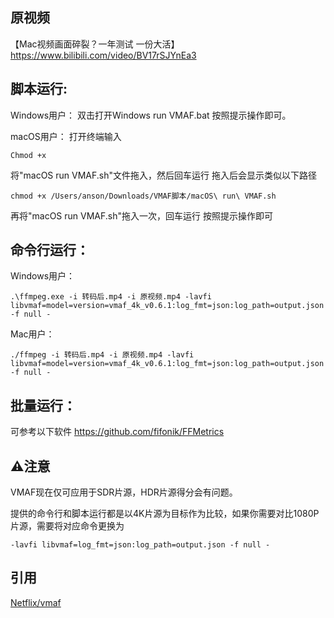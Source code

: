 ## 原视频

【Mac视频画面碎裂？一年测试 一份大活】 https://www.bilibili.com/video/BV17rSJYnEa3





## 脚本运行:

Windows用户：
双击打开Windows run VMAF.bat 按照提示操作即可。

macOS用户：
打开终端输入

```
Chmod +x
```

将"macOS run VMAF.sh"文件拖入，然后回车运行
拖入后会显示类似以下路径

```
chmod +x /Users/anson/Downloads/VMAF脚本/macOS\ run\ VMAF.sh 
```

再将"macOS run VMAF.sh"拖入一次，回车运行
按照提示操作即可





## **命令行运行：**

Windows用户：

```
.\ffmpeg.exe -i 转码后.mp4 -i 原视频.mp4 -lavfi libvmaf=model=version=vmaf_4k_v0.6.1:log_fmt=json:log_path=output.json -f null -
```

Mac用户：

```
./ffmpeg -i 转码后.mp4 -i 原视频.mp4 -lavfi libvmaf=model=version=vmaf_4k_v0.6.1:log_fmt=json:log_path=output.json -f null -
```





## **批量运行：**

可参考以下软件
https://github.com/fifonik/FFMetrics



## ⚠️注意

VMAF现在仅可应用于SDR片源，HDR片源得分会有问题。

提供的命令行和脚本运行都是以4K片源为目标作为比较，如果你需要对比1080P片源，需要将对应命令更换为

```
-lavfi libvmaf=log_fmt=json:log_path=output.json -f null -
```



## 引用

[Netflix/vmaf](https://github.com/Netflix/vmaf)
